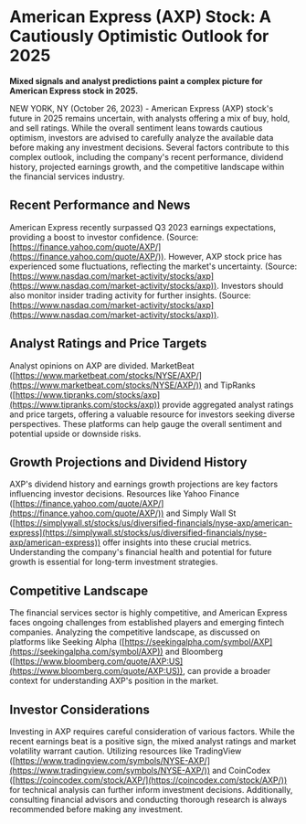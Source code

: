 # American Express (AXP) Stock: A Cautiously Optimistic Outlook for 2025

**Mixed signals and analyst predictions paint a complex picture for American Express stock in 2025.**

NEW YORK, NY (October 26, 2023) -  American Express (AXP) stock's future in 2025 remains uncertain, with analysts offering a mix of buy, hold, and sell ratings.  While the overall sentiment leans towards cautious optimism, investors are advised to carefully analyze the available data before making any investment decisions.  Several factors contribute to this complex outlook, including the company's recent performance, dividend history, projected earnings growth, and the competitive landscape within the financial services industry.

## Recent Performance and News

American Express recently surpassed Q3 2023 earnings expectations, providing a boost to investor confidence.  (Source:  [https://finance.yahoo.com/quote/AXP/](https://finance.yahoo.com/quote/AXP/)). However, AXP stock price has experienced some fluctuations, reflecting the market's uncertainty.  (Source: [https://www.nasdaq.com/market-activity/stocks/axp](https://www.nasdaq.com/market-activity/stocks/axp)).  Investors should also monitor insider trading activity for further insights. (Source: [https://www.nasdaq.com/market-activity/stocks/axp](https://www.nasdaq.com/market-activity/stocks/axp)).

## Analyst Ratings and Price Targets

Analyst opinions on AXP are divided.  MarketBeat ([https://www.marketbeat.com/stocks/NYSE/AXP/](https://www.marketbeat.com/stocks/NYSE/AXP/)) and TipRanks ([https://www.tipranks.com/stocks/axp](https://www.tipranks.com/stocks/axp)) provide aggregated analyst ratings and price targets, offering a valuable resource for investors seeking diverse perspectives.  These platforms can help gauge the overall sentiment and potential upside or downside risks.

## Growth Projections and Dividend History

AXP's dividend history and earnings growth projections are key factors influencing investor decisions.  Resources like Yahoo Finance ([https://finance.yahoo.com/quote/AXP/](https://finance.yahoo.com/quote/AXP/)) and Simply Wall St ([https://simplywall.st/stocks/us/diversified-financials/nyse-axp/american-express](https://simplywall.st/stocks/us/diversified-financials/nyse-axp/american-express)) offer insights into these crucial metrics.  Understanding the company's financial health and potential for future growth is essential for long-term investment strategies.

## Competitive Landscape

The financial services sector is highly competitive, and American Express faces ongoing challenges from established players and emerging fintech companies.  Analyzing the competitive landscape, as discussed on platforms like Seeking Alpha ([https://seekingalpha.com/symbol/AXP](https://seekingalpha.com/symbol/AXP)) and Bloomberg ([https://www.bloomberg.com/quote/AXP:US](https://www.bloomberg.com/quote/AXP:US)), can provide a broader context for understanding AXP's position in the market.

## Investor Considerations

Investing in AXP requires careful consideration of various factors.  While the recent earnings beat is a positive sign, the mixed analyst ratings and market volatility warrant caution.  Utilizing resources like TradingView ([https://www.tradingview.com/symbols/NYSE-AXP/](https://www.tradingview.com/symbols/NYSE-AXP/)) and CoinCodex ([https://coincodex.com/stock/AXP/](https://coincodex.com/stock/AXP/)) for technical analysis can further inform investment decisions.  Additionally, consulting financial advisors and conducting thorough research is always recommended before making any investment.
